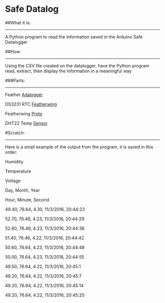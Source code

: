 # Safe Datalog

##What it is:
***
A Python program to read the information saved in the Arduino Safe Datalogger

##How:
***
Using the CSV file created on the datalogger, have the Python program read, extract, then display the information in a meaningful way

###Parts:
***
Feather [Adalogger](https://www.adafruit.com/products/2795)

DS3231 RTC [Featherwing](https://www.adafruit.com/products/3028)

Featherwing [Proto](https://www.adafruit.com/products/2884)

DHT22 Temp [Sensor](https://www.adafruit.com/products/385)

#Scratch:
***

Here is a small example of the output from the program, it is saved in this order:

Humidity

Temperature

Voltage

Day, Month, Year

Hour, Minute, Second



 49.40,  76.64, 4.30, 11/3/2016, 20:44:23
 
 52.70,  76.46, 4.23, 11/3/2016, 20:44:29
 
 52.80,  76.46, 4.23, 11/3/2016, 20:44:36
 
 51.40,  76.46, 4.22, 11/3/2016, 20:44:42
 
 50.60,  76.64, 4.23, 11/3/2016, 20:44:48
 
 50.00,  76.64, 4.23, 11/3/2016, 20:44:55
 
 49.50,  76.64, 4.22, 11/3/2016, 20:45:1
 
 49.20,  76.64, 4.22, 11/3/2016, 20:45:7
 
 49.20,  76.64, 4.22, 11/3/2016, 20:45:14
 
 49.20,  76.64, 4.22, 11/3/2016, 20:45:20
